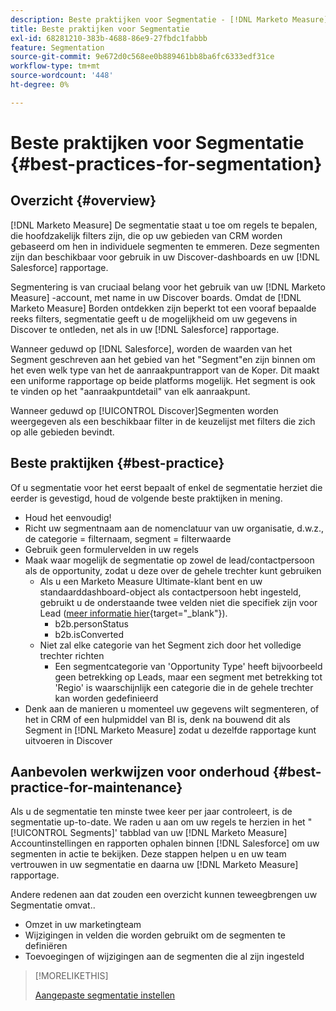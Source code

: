 ```yaml
---
description: Beste praktijken voor Segmentatie - [!DNL Marketo Measure]
title: Beste praktijken voor Segmentatie
exl-id: 68281210-383b-4688-86e9-27fbdc1fabbb
feature: Segmentation
source-git-commit: 9e672d0c568ee0b889461bb8ba6fc6333edf31ce
workflow-type: tm+mt
source-wordcount: '448'
ht-degree: 0%

---
```


# Beste praktijken voor Segmentatie {#best-practices-for-segmentation}

## Overzicht {#overview}

[!DNL Marketo Measure] De segmentatie staat u toe om regels te bepalen, die hoofdzakelijk filters zijn, die op uw gebieden van CRM worden gebaseerd om hen in individuele segmenten te emmeren. Deze segmenten zijn dan beschikbaar voor gebruik in uw Discover-dashboards en uw [!DNL Salesforce] rapportage.

Segmentering is van cruciaal belang voor het gebruik van uw [!DNL Marketo Measure] -account, met name in uw Discover boards. Omdat de [!DNL Marketo Measure] Borden ontdekken zijn beperkt tot een vooraf bepaalde reeks filters, segmentatie geeft u de mogelijkheid om uw gegevens in Discover te ontleden, net als in uw [!DNL Salesforce] rapportage.

Wanneer geduwd op [!DNL Salesforce], worden de waarden van het Segment geschreven aan het gebied van het &quot;Segment&quot;en zijn binnen om het even welk type van het de aanraakpuntrapport van de Koper. Dit maakt een uniforme rapportage op beide platforms mogelijk. Het segment is ook te vinden op het &quot;aanraakpuntdetail&quot; van elk aanraakpunt.

Wanneer geduwd op [!UICONTROL Discover]Segmenten worden weergegeven als een beschikbaar filter in de keuzelijst met filters die zich op alle gebieden bevindt.

## Beste praktijken {#best-practice}

Of u segmentatie voor het eerst bepaalt of enkel de segmentatie herziet die eerder is gevestigd, houd de volgende beste praktijken in mening.

* Houd het eenvoudig!
* Richt uw segmentnaam aan de nomenclatuur van uw organisatie, d.w.z., de categorie = filternaam, segment = filterwaarde
* Gebruik geen formulervelden in uw regels
* Maak waar mogelijk de segmentatie op zowel de lead/contactpersoon als de opportunity, zodat u deze over de gehele trechter kunt gebruiken
   * Als u een Marketo Measure Ultimate-klant bent en uw standaarddashboard-object als contactpersoon hebt ingesteld, gebruikt u de onderstaande twee velden niet die specifiek zijn voor Lead ([meer informatie hier](/help/marketo-measure-ultimate/data-integrity-requirement.md){target="_blank"}).
      * b2b.personStatus
      * b2b.isConverted
   * Niet zal elke categorie van het Segment zich door het volledige trechter richten
      * Een segmentcategorie van &#39;Opportunity Type&#39; heeft bijvoorbeeld geen betrekking op Leads, maar een segment met betrekking tot &#39;Regio&#39; is waarschijnlijk een categorie die in de gehele trechter kan worden gedefinieerd
* Denk aan de manieren u momenteel uw gegevens wilt segmenteren, of het in CRM of een hulpmiddel van BI is, denk na bouwend dit als Segment in [!DNL Marketo Measure] zodat u dezelfde rapportage kunt uitvoeren in Discover

## Aanbevolen werkwijzen voor onderhoud {#best-practice-for-maintenance}

Als u de segmentatie ten minste twee keer per jaar controleert, is de segmentatie up-to-date. We raden u aan om uw regels te herzien in het &quot;[!UICONTROL Segments]&#39; tabblad van uw [!DNL Marketo Measure] Accountinstellingen en rapporten ophalen binnen [!DNL Salesforce] om uw segmenten in actie te bekijken. Deze stappen helpen u en uw team vertrouwen in uw segmentatie en daarna uw [!DNL Marketo Measure] rapportage.

Andere redenen aan dat zouden een overzicht kunnen teweegbrengen uw Segmentatie omvat..

* Omzet in uw marketingteam
* Wijzigingen in velden die worden gebruikt om de segmenten te definiëren
* Toevoegingen of wijzigingen aan de segmenten die al zijn ingesteld

>[!MORELIKETHIS]
>
>[Aangepaste segmentatie instellen](/help/advanced-marketo-measure-features/segmentation/custom-segmentation.md)
